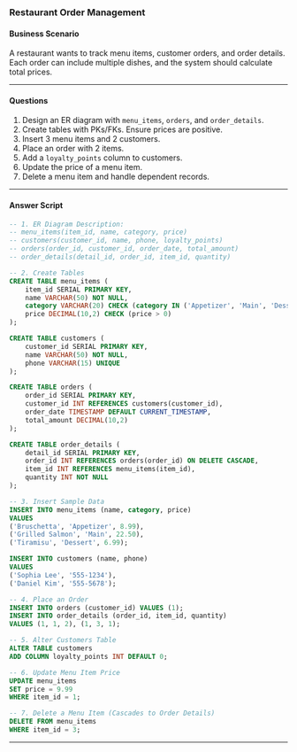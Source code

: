 ### Restaurant Order Management  

#### **Business Scenario**  
A restaurant wants to track menu items, customer orders, and order details. Each order can include multiple dishes, and the system should calculate total prices.  

---

#### **Questions**  
1. Design an ER diagram with `menu_items`, `orders`, and `order_details`.  
2. Create tables with PKs/FKs. Ensure prices are positive.  
3. Insert 3 menu items and 2 customers.  
4. Place an order with 2 items.  
5. Add a `loyalty_points` column to customers.  
6. Update the price of a menu item.  
7. Delete a menu item and handle dependent records.  

---

#### **Answer Script**  
```sql
-- 1. ER Diagram Description:
-- menu_items(item_id, name, category, price)
-- customers(customer_id, name, phone, loyalty_points)
-- orders(order_id, customer_id, order_date, total_amount)
-- order_details(detail_id, order_id, item_id, quantity)

-- 2. Create Tables
CREATE TABLE menu_items (
    item_id SERIAL PRIMARY KEY,
    name VARCHAR(50) NOT NULL,
    category VARCHAR(20) CHECK (category IN ('Appetizer', 'Main', 'Dessert')),
    price DECIMAL(10,2) CHECK (price > 0)
);

CREATE TABLE customers (
    customer_id SERIAL PRIMARY KEY,
    name VARCHAR(50) NOT NULL,
    phone VARCHAR(15) UNIQUE
);

CREATE TABLE orders (
    order_id SERIAL PRIMARY KEY,
    customer_id INT REFERENCES customers(customer_id),
    order_date TIMESTAMP DEFAULT CURRENT_TIMESTAMP,
    total_amount DECIMAL(10,2)
);

CREATE TABLE order_details (
    detail_id SERIAL PRIMARY KEY,
    order_id INT REFERENCES orders(order_id) ON DELETE CASCADE,
    item_id INT REFERENCES menu_items(item_id),
    quantity INT NOT NULL
);

-- 3. Insert Sample Data
INSERT INTO menu_items (name, category, price) 
VALUES 
('Bruschetta', 'Appetizer', 8.99),
('Grilled Salmon', 'Main', 22.50),
('Tiramisu', 'Dessert', 6.99);

INSERT INTO customers (name, phone) 
VALUES 
('Sophia Lee', '555-1234'),
('Daniel Kim', '555-5678');

-- 4. Place an Order
INSERT INTO orders (customer_id) VALUES (1);
INSERT INTO order_details (order_id, item_id, quantity) 
VALUES (1, 1, 2), (1, 3, 1);

-- 5. Alter Customers Table
ALTER TABLE customers 
ADD COLUMN loyalty_points INT DEFAULT 0;

-- 6. Update Menu Item Price
UPDATE menu_items 
SET price = 9.99 
WHERE item_id = 1;

-- 7. Delete a Menu Item (Cascades to Order Details)
DELETE FROM menu_items 
WHERE item_id = 3;
```

---